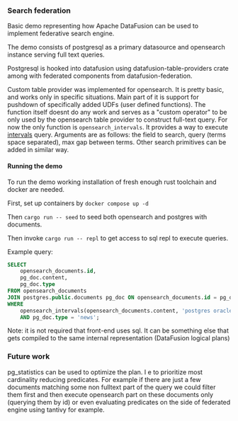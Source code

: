 ### Search federation

Basic demo representing how Apache DataFusion can be used to implement federative search engine.

The demo consists of postgresql as a primary datasource and opensearch instance serving full text queries.

Postgresql is hooked into datafusion using datafusion-table-providers crate among with federated components from datafusion-federation.

Custom table provider was implemented for opensearch. It is pretty basic, and works only in specific situations. Main part of it is support for pushdown of specifically added UDFs (user defined functions). The function itself doesnt do any work and serves as a "custom operator" to be only used by the opensearch table provider to construct full-text query. For now the only function is `opensearch_intervals`. It provides a way to execute [intervals](https://opensearch.org/docs/latest/query-dsl/full-text/intervals/) query. Arguments are as follows: the field to search, query (terms space separated), max gap between terms. Other search primitives can be added in similar way.

#### Running the demo

To run the demo working installation of fresh enough rust toolchain and docker are needed.

First, set up containers by `docker compose up -d`

Then `cargo run -- seed` to seed both opensearch and postgres with documents.

Then invoke `cargo run -- repl` to get access to sql repl to execute queries.

Example query:

```sql
SELECT
    opensearch_documents.id,
    pg_doc.content,
    pg_doc.type
FROM opensearch_documents
JOIN postgres.public.documents pg_doc ON opensearch_documents.id = pg_doc.id
WHERE
    opensearch_intervals(opensearch_documents.content, 'postgres oracle', 2)
    AND pg_doc.type = 'news';
```

Note: it is not required that front-end uses sql. It can be something else that gets compiled to the same internal representation (DataFusion logical plans)

### Future work

pg_statistics can be used to optimize the plan. I e to prioritize most cardinality reducing predicates. For example if there are just a few documents matching some non fulltext part of the query we could filter them first and then execute opensearch part on these documents only (querying them by id) or even evaluating predicates on the side of federated engine using tantivy for example.
